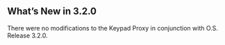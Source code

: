 
## What’s New in 3.2.0

There were no modifications to the Keypad Proxy in conjunction with O.S. Release 3.2.0.

